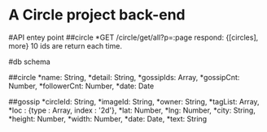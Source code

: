 # A Circle project back-end

#API entey point
##circle
*GET /circle/get/all?p=:page
respond: {[circles], more}
10 ids are return each time.

#db schema

##circle
*name: String,
*detail: String,
*gossipIds: Array,
*gossipCnt: Number,
*followerCnt: Number,
*date: Date

##gossip
*circleId: String,
*imageId: String,
*owner: String,
*tagList: Array,
*loc : {type : Array, index : '2d'},
*lat: Number,
*lng: Number,
*city: String,
*height: Number,
*width: Number,
*date: Date,
*text: String

